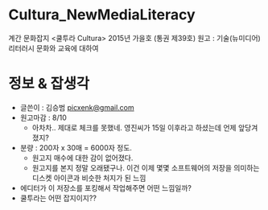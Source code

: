 # Cultura_NewMediaLiteracy
계간 문화잡지 <쿨투라 Cultura> 2015년 가을호 (통권 제39호) 원고 : 기술(뉴미디어) 리터러시 문화와 교육에 대하여

# 정보 & 잡생각
* 글쓴이 : 김승범 <picxenk@gmail.com>
* 원고마감 : 8/10
	* 아차차.. 제대로 체크를 못했네. 영진씨가 15일 이후라고 하셨는데 언제 앞당겨졌지?
* 분량 : 200자 x 30매 = 6000자 정도.
	* 원고지 매수에 대한 감이 없어졌다. 
	* 원고지를 본지 정말 오래됐구나. 이건 이제 몇몇 소프트웨어의 저장을 의미하는 디스켓 아이콘과 비슷한 처지가 된 느낌
* 에디터가 이 저장소를 포킹해서 작업해주면 어떤 느낌일까?
* 쿨투라는 어떤 잡지이지??
